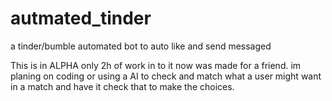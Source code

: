 # autmated_tinder
a tinder/bumble automated bot to auto like and send messaged


This is in ALPHA only 2h of work in to it now was made for a friend.
im planing on coding or using a AI to check and match what a user might want in a match and have it check that to make the choices.
